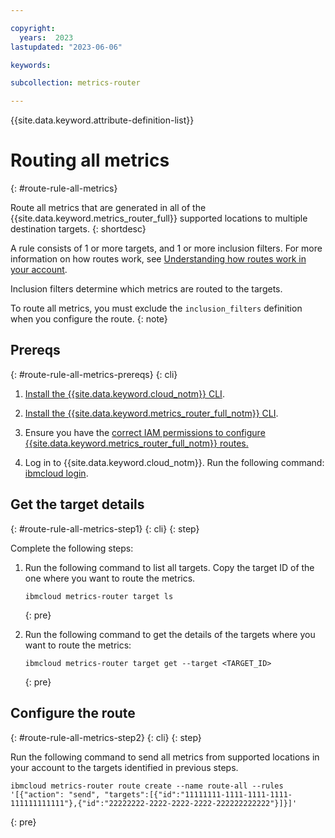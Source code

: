 ```yaml
---

copyright:
  years:  2023
lastupdated: "2023-06-06"

keywords:

subcollection: metrics-router

---
```


{{site.data.keyword.attribute-definition-list}}


# Routing all metrics
{: #route-rule-all-metrics}

Route all metrics that are generated in all of the {{site.data.keyword.metrics_router_full}} supported locations to multiple destination targets.
{: shortdesc}

A rule consists of 1 or more targets, and 1 or more inclusion filters. For more information on how routes work, see [Understanding how routes work in your account](/docs/metrics-router?topic=metrics-router-routes&interface=cli#route_behaviour).

Inclusion filters determine which metrics are routed to the targets.

To route all metrics, you must exclude the `inclusion_filters` definition when you configure the route.
{: note}


## Prereqs
{: #route-rule-all-metrics-prereqs}
{: cli}

1. [Install the {{site.data.keyword.cloud_notm}} CLI](/docs/cli?topic=cli-install-ibmcloud-cli).

2. [Install the {{site.data.keyword.metrics_router_full_notm}} CLI](/docs/metrics-router?topic=metrics-router-metrics-router-cli-config).

3. Ensure you have the [correct IAM permissions to configure {{site.data.keyword.metrics_router_full_notm}} routes.](/docs/metrics-router?topic=metrics-router-iam)

4. Log in to {{site.data.keyword.cloud_notm}}. Run the following command: [ibmcloud login](/docs/cli?topic=cli-ibmcloud_cli#ibmcloud_login).

## Get the target details
{: #route-rule-all-metrics-step1}
{: cli}
{: step}

Complete the following steps:

1. Run the following command to list all targets. Copy the target ID of the one where you want to route the metrics.

    ```text
    ibmcloud metrics-router target ls
    ```
    {: pre}

2. Run the following command to get the details of the targets where you want to route the metrics:

    ```text
    ibmcloud metrics-router target get --target <TARGET_ID>
    ```
    {: pre}



## Configure the route
{: #route-rule-all-metrics-step2}
{: cli}
{: step}

Run the following command to send all metrics from supported locations in your account to the targets identified in previous steps.

```text
ibmcloud metrics-router route create --name route-all --rules '[{"action": "send", "targets":[{"id":"11111111-1111-1111-1111-111111111111"},{"id":"22222222-2222-2222-2222-222222222222"}]}]'
```
{: pre}
